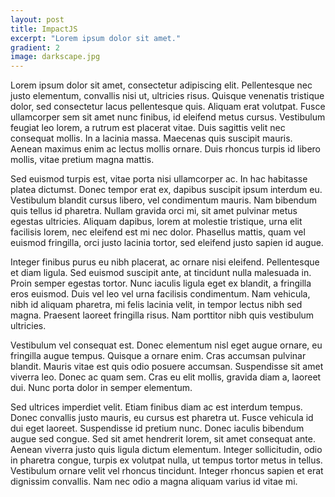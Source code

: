 ```yaml
---
layout: post
title: ImpactJS
excerpt: "Lorem ipsum dolor sit amet."
gradient: 2
image: darkscape.jpg
---
```


Lorem ipsum dolor sit amet, consectetur adipiscing elit. Pellentesque nec justo elementum, convallis nisi ut, ultricies risus. Quisque venenatis tristique dolor, sed consectetur lacus pellentesque quis. Aliquam erat volutpat. Fusce ullamcorper sem sit amet nunc finibus, id eleifend metus cursus. Vestibulum feugiat leo lorem, a rutrum est placerat vitae. Duis sagittis velit nec consequat mollis. In a lacinia massa. Maecenas quis suscipit mauris. Aenean maximus enim ac lectus mollis ornare. Duis rhoncus turpis id libero mollis, vitae pretium magna mattis.

Sed euismod turpis est, vitae porta nisi ullamcorper ac. In hac habitasse platea dictumst. Donec tempor erat ex, dapibus suscipit ipsum interdum eu. Vestibulum blandit cursus libero, vel condimentum mauris. Nam bibendum quis tellus id pharetra. Nullam gravida orci mi, sit amet pulvinar metus egestas ultricies. Aliquam dapibus, lorem at molestie tristique, urna elit facilisis lorem, nec eleifend est mi nec dolor. Phasellus mattis, quam vel euismod fringilla, orci justo lacinia tortor, sed eleifend justo sapien id augue.

Integer finibus purus eu nibh placerat, ac ornare nisi eleifend. Pellentesque et diam ligula. Sed euismod suscipit ante, at tincidunt nulla malesuada in. Proin semper egestas tortor. Nunc iaculis ligula eget ex blandit, a fringilla eros euismod. Duis vel leo vel urna facilisis condimentum. Nam vehicula, nibh id aliquam pharetra, mi felis lacinia velit, in tempor lectus nibh sed magna. Praesent laoreet fringilla risus. Nam porttitor nibh quis vestibulum ultricies.

Vestibulum vel consequat est. Donec elementum nisl eget augue ornare, eu fringilla augue tempus. Quisque a ornare enim. Cras accumsan pulvinar blandit. Mauris vitae est quis odio posuere accumsan. Suspendisse sit amet viverra leo. Donec ac quam sem. Cras eu elit mollis, gravida diam a, laoreet dui. Nunc porta dolor in semper elementum.

Sed ultrices imperdiet velit. Etiam finibus diam ac est interdum tempus. Donec convallis justo mauris, eu cursus est pharetra ut. Fusce vehicula id dui eget laoreet. Suspendisse id pretium nunc. Donec iaculis bibendum augue sed congue. Sed sit amet hendrerit lorem, sit amet consequat ante. Aenean viverra justo quis ligula dictum elementum. Integer sollicitudin, odio in pharetra congue, turpis ex volutpat nulla, ut tempus tortor metus in tellus. Vestibulum ornare velit vel rhoncus tincidunt. Integer rhoncus sapien et erat dignissim convallis. Nam nec odio a magna aliquam varius id vitae mi.
